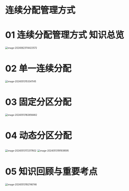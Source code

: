 # 连续分配管理方式



# 01 连续分配管理方式 知识总览

<img src="https://cvp.oss-cn-shanghai.aliyuncs.com/picgo/202406231144865.png" alt="image-20240623114423572" style="zoom:50%;" />



# 02 单一连续分配

<img src="https://cvp.oss-cn-shanghai.aliyuncs.com/picgo/202405131533282.png" alt="image-20240513153341145" style="zoom:50%;" />



# 03 固定分区分配

<img src="https://cvp.oss-cn-shanghai.aliyuncs.com/picgo/202405131626877.png" alt="image-20240513162656462" style="zoom:50%;" />



# 04 动态分区分配

<img src="https://cvp.oss-cn-shanghai.aliyuncs.com/picgo/202405131723188.png" alt="image-20240513172317602" style="zoom:50%;" />

<img src="https://cvp.oss-cn-shanghai.aliyuncs.com/picgo/202405131919926.png" alt="image-20240513191939595" style="zoom:50%;" />



# 05 知识回顾与重要考点

<img src="https://cvp.oss-cn-shanghai.aliyuncs.com/picgo/202405131927874.png" alt="image-20240513192746746" style="zoom:50%;" />
